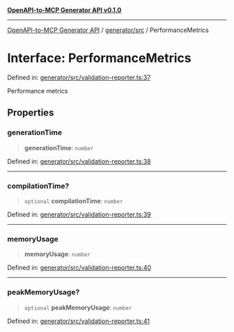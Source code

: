 [**OpenAPI-to-MCP Generator API v0.1.0**](../../../README.md)

***

[OpenAPI-to-MCP Generator API](../../../modules.md) / [generator/src](../README.md) / PerformanceMetrics

# Interface: PerformanceMetrics

Defined in: [generator/src/validation-reporter.ts:37](https://github.com/salacoste/openapi-mcp-generator/blob/fda5c6400a831cddbad9eacd652e11b2f7410b22/packages/generator/src/validation-reporter.ts#L37)

Performance metrics

## Properties

### generationTime

> **generationTime**: `number`

Defined in: [generator/src/validation-reporter.ts:38](https://github.com/salacoste/openapi-mcp-generator/blob/fda5c6400a831cddbad9eacd652e11b2f7410b22/packages/generator/src/validation-reporter.ts#L38)

***

### compilationTime?

> `optional` **compilationTime**: `number`

Defined in: [generator/src/validation-reporter.ts:39](https://github.com/salacoste/openapi-mcp-generator/blob/fda5c6400a831cddbad9eacd652e11b2f7410b22/packages/generator/src/validation-reporter.ts#L39)

***

### memoryUsage

> **memoryUsage**: `number`

Defined in: [generator/src/validation-reporter.ts:40](https://github.com/salacoste/openapi-mcp-generator/blob/fda5c6400a831cddbad9eacd652e11b2f7410b22/packages/generator/src/validation-reporter.ts#L40)

***

### peakMemoryUsage?

> `optional` **peakMemoryUsage**: `number`

Defined in: [generator/src/validation-reporter.ts:41](https://github.com/salacoste/openapi-mcp-generator/blob/fda5c6400a831cddbad9eacd652e11b2f7410b22/packages/generator/src/validation-reporter.ts#L41)
